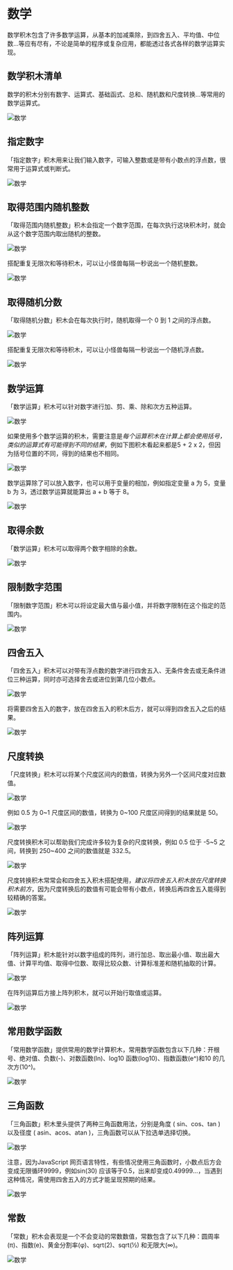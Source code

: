 # 数学

数学积木包含了许多数学运算，从基本的加减乘除，到四舍五入、平均值、中位数...等应有尽有，不论是简单的程序或复杂应用，都能透过各式各样的数学运算实现。

## 数学积木清单

数学的积木分别有数字、运算式、基础函式、总和、随机数和尺度转换...等常用的数学运算式。

![数学](https://raw.githubusercontent.com/junhuanchen/test_repository/master/bpi-web/tutorials/images/zh-tw/docs/webbit/basic/math-01.jpg)

## 指定数字

「指定数字」积木用来让我们输入数字，可输入整数或是带有小数点的浮点数，很常用于运算式或判断式。

![数学](https://raw.githubusercontent.com/junhuanchen/test_repository/master/bpi-web/tutorials/images/zh-tw/docs/webbit/basic/math-02.jpg)

## 取得范围内随机整数

「取得范围内随机整数」积木会指定一个数字范围，在每次执行这块积木时，就会从这个数字范围内取出随机的整数。

![数学](https://raw.githubusercontent.com/junhuanchen/test_repository/master/bpi-web/tutorials/images/zh-tw/docs/webbit/basic/math-03.jpg)

搭配重复无限次和等待积木，可以让小怪兽每隔一秒说出一个随机整数。

![数学](https://raw.githubusercontent.com/junhuanchen/test_repository/master/bpi-web/tutorials/images/zh-tw/docs/webbit/basic/math-05.gif)

## 取得随机分数

「取得随机分数」积木会在每次执行时，随机取得一个 0 到 1 之间的浮点数。

![数学](https://raw.githubusercontent.com/junhuanchen/test_repository/master/bpi-web/tutorials/images/zh-tw/docs/webbit/basic/math-04.jpg)

搭配重复无限次和等待积木，可以让小怪兽每隔一秒说出一个随机浮点数。

![数学](https://raw.githubusercontent.com/junhuanchen/test_repository/master/bpi-web/tutorials/images/zh-tw/docs/webbit/basic/math-06.gif)

## 数学运算

「数学运算」积木可以针对数字进行加、剪、乘、除和次方五种运算。

![数学](https://raw.githubusercontent.com/junhuanchen/test_repository/master/bpi-web/tutorials/images/zh-tw/docs/webbit/basic/math-07.jpg)

如果使用多个数学运算的积木，需要注意是*每个运算积木在计算上都会使用括号，类似的运算式有可能得到不同的结果*，例如下图积木看起来都是5 + 2 x 2，但因为括号位置的不同，得到的结果也不相同。

![数学](https://raw.githubusercontent.com/junhuanchen/test_repository/master/bpi-web/tutorials/images/zh-tw/docs/webbit/basic/math-08.jpg)

数学运算除了可以放入数字，也可以用于变量的相加，例如指定变量 a 为 5，变量 b 为 3，透过数学运算就能算出 a + b 等于 8。

![数学](https://raw.githubusercontent.com/junhuanchen/test_repository/master/bpi-web/tutorials/images/zh-tw/docs/webbit/basic/math-23.jpg)

## 取得余数

「数学运算」积木可以取得两个数字相除的余数。

![数学](https://raw.githubusercontent.com/junhuanchen/test_repository/master/bpi-web/tutorials/images/zh-tw/docs/webbit/basic/math-09.jpg)

## 限制数字范围

「限制数字范围」积木可以将设定最大值与最小值，并将数字限制在这个指定的范围内。

![数学](https://raw.githubusercontent.com/junhuanchen/test_repository/master/bpi-web/tutorials/images/zh-tw/docs/webbit/basic/math-12.jpg)

## 四舍五入

「四舍五入」积木可以对带有浮点数的数字进行四舍五入、无条件舍去或无条件进位三种运算，同时亦可选择舍去或进位到第几位小数点。

![数学](https://raw.githubusercontent.com/junhuanchen/test_repository/master/bpi-web/tutorials/images/zh-tw/docs/webbit/basic/math-10.jpg)

将需要四舍五入的数字，放在四舍五入的积木后方，就可以得到四舍五入之后的结果。

![数学](https://raw.githubusercontent.com/junhuanchen/test_repository/master/bpi-web/tutorials/images/zh-tw/docs/webbit/basic/math-11.jpg)

## 尺度转换

「尺度转换」积木可以将某个尺度区间内的数值，转换为另外一个区间尺度对应数值。

![数学](https://raw.githubusercontent.com/junhuanchen/test_repository/master/bpi-web/tutorials/images/zh-tw/docs/webbit/basic/math-13.jpg)

例如 0.5 为 0~1 尺度区间的数值，转换为 0~100 尺度区间得到的结果就是 50。

![数学](https://raw.githubusercontent.com/junhuanchen/test_repository/master/bpi-web/tutorials/images/zh-tw/docs/webbit/basic/math-14.jpg)

尺度转换积木可以帮助我们完成许多较为复杂的尺度转换，例如 0.5 位于 -5~5 之间，转换到 250~400 之间的数值就是 332.5。

![数学](https://raw.githubusercontent.com/junhuanchen/test_repository/master/bpi-web/tutorials/images/zh-tw/docs/webbit/basic/math-15.jpg)

尺度转换积木常常会和四舍五入积木搭配使用，*建议将四舍五入积木放在尺度转换积木前方*，因为尺度转换后的数值有可能会带有小数点，转换后再四舍五入能得到较精确的答案。

![数学](https://raw.githubusercontent.com/junhuanchen/test_repository/master/bpi-web/tutorials/images/zh-tw/docs/webbit/basic/math-16.jpg)

## 阵列运算

「阵列运算」积木能针对以数字组成的阵列，进行加总、取出最小值、取出最大值、计算平均值、取得中位数、取得比较众数、计算标准差和随机抽取的计算。

![数学](https://raw.githubusercontent.com/junhuanchen/test_repository/master/bpi-web/tutorials/images/zh-tw/docs/webbit/basic/math-17.jpg)

在阵列运算后方接上阵列积木，就可以开始行取值或运算。

![数学](https://raw.githubusercontent.com/junhuanchen/test_repository/master/bpi-web/tutorials/images/zh-tw/docs/webbit/basic/math-18.jpg)

## 常用数学函数

「常用数学函数」提供常用的数学计算积木，常用数学函数包含以下几种：开根号、绝对值、负数(-)、对数函数(ln)、log10 函数(log10)、指数函数(e^)和10 的几次方(10^)。

![数学](https://raw.githubusercontent.com/junhuanchen/test_repository/master/bpi-web/tutorials/images/zh-tw/docs/webbit/basic/math-19.jpg)

## 三角函数

「三角函数」积木里头提供了两种三角函数用法，分别是角度 ( sin、cos、tan ) 以及径度 ( asin、acos、atan )，三角函数可以从下拉选单选择切换。

![数学](https://raw.githubusercontent.com/junhuanchen/test_repository/master/bpi-web/tutorials/images/zh-tw/docs/webbit/basic/math-20.jpg)

注意，因为JavaScript 网页语言特性，有些情况使用三角函数时，小数点后方会变成无限循环9999，例如sin(30) 应该等于0.5，出来却变成0.49999...，当遇到这种情况，需使用四舍五入的方式才能呈现预期的结果。

![数学](https://raw.githubusercontent.com/junhuanchen/test_repository/master/bpi-web/tutorials/images/zh-tw/docs/webbit/basic/math-21.jpg)


## 常数

「常数」积木会表现是一个不会变动的常数数值，常数包含了以下几种：圆周率(π)、指数(e)、黄金分割率(φ)、sqrt(2)、sqrt(½) 和无限大(∞)。

![数学](https://raw.githubusercontent.com/junhuanchen/test_repository/master/bpi-web/tutorials/images/zh-tw/docs/webbit/basic/math-22.jpg)
